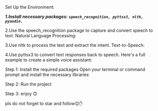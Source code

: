 Set Up the Environment:

***1.Install necessary packages: ```speech_recognition, pyttsx3, nltk, pyaudio.```***

2.Use the speech_recognition package to capture and convert speech to text.
Natural Language Processing:

3.Use nltk to process the text and extract the intent.
Text-to-Speech:

4.Use pyttsx3 to convert text responses back to speech.
Here's a full example to create a simple voice assistant:

Step 1: Install the required packages
Open your terminal or command prompt and install the necessary libraries

Step 2: Run the project

Step 3: enjoy 🙃

pls do not forget to star and follow😌✋
